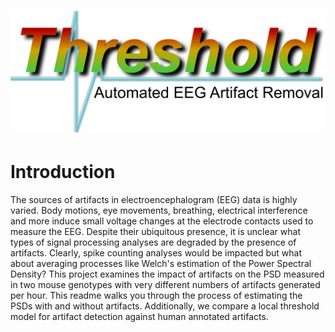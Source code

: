 <h1 align="center">
    <img src="https://github.com/jasminex21/threshold/blob/main/logos/readme_logo.png" 
    style="width:600px;height:auto;"/>
</h1>

# Introduction

The sources of artifacts in electroencephalogram (EEG) data is highly varied.
Body motions, eye movements, breathing, electrical interference and more induce
small voltage changes at the electrode contacts used to measure the EEG. Despite
their ubiquitous presence, it is unclear what types of signal processing
analyses are degraded by the presence of artifacts. Clearly, spike counting
analyses would be impacted but what about averaging processes like Welch's
estimation of the Power Spectral Density? 
This project examines the impact of artifacts on the PSD measured in two mouse
genotypes with very different numbers of artifacts generated per hour. This
readme walks you through the process of estimating the PSDs with and without
artifacts. Additionally, we compare a local threshold model for artifact
detection against human annotated artifacts.

